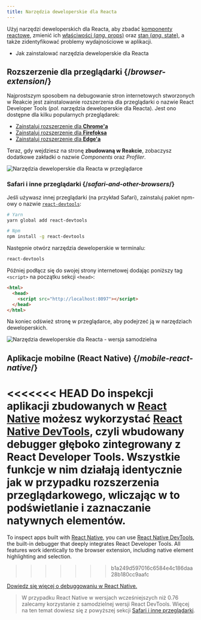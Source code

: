```yaml
---
title: Narzędzia deweloperskie dla Reacta
---
```


<Intro>

Użyj narzędzi deweloperskich dla Reacta, aby zbadać [komponenty reactowe](/learn/your-first-component), zmienić ich [właściwości (_ang._ props)](/learn/passing-props-to-a-component) oraz [stan (_ang._ state)](/learn/state-a-components-memory), a także zidentyfikować problemy wydajnościowe w aplikacji.

</Intro>

<YouWillLearn>

* Jak zainstalować narzędzia deweloperskie dla Reacta

</YouWillLearn>

## Rozszerzenie dla przeglądarki {/*browser-extension*/}

Najprostszym sposobem na debugowanie stron internetowych stworzonych w Reakcie jest zainstalowanie rozszerzenia dla przeglądarki o nazwie React Developer Tools (_pol._ narzędzia deweloperskie dla Reacta). Jest ono dostępne dla kilku popularnych przeglądarek:

- [Zainstaluj rozszerzenie dla **Chrome'a**](https://chrome.google.com/webstore/detail/react-developer-tools/fmkadmapgofadopljbjfkapdkoienihi?hl=en)
- [Zainstaluj rozszerzenie dla **Firefoksa**](https://addons.mozilla.org/en-US/firefox/addon/react-devtools/)
- [Zainstaluj rozszerzenie dla **Edge'a**](https://microsoftedge.microsoft.com/addons/detail/react-developer-tools/gpphkfbcpidddadnkolkpfckpihlkkil)

Teraz, gdy wejdziesz na stronę **zbudowaną w Reakcie**, zobaczysz dodatkowe zakładki o nazwie _Components_ oraz _Profiler_.

![Narzędzia deweloperskie dla Reacta w przeglądarce](/images/docs/react-devtools-extension.png)

### Safari i inne przeglądarki {/*safari-and-other-browsers*/}

Jeśli używasz innej przeglądarki (na przykład Safari), zainstaluj pakiet npm-owy o nazwie [`react-devtools`](https://www.npmjs.com/package/react-devtools):

```bash
# Yarn
yarn global add react-devtools

# Npm
npm install -g react-devtools
```

Następnie otwórz narzędzia deweloperskie w terminalu:

```bash
react-devtools
```

Później podłącz się do swojej strony internetowej dodając poniższy tag `<script>` na początku sekcji `<head>`:

```html {3}
<html>
  <head>
    <script src="http://localhost:8097"></script>
  </head>
</html>
```

Na koniec odśwież stronę w przeglądarce, aby podejrzeć ją w narzędziach deweloperskich.

![Narzędzia deweloperskie dla Reacta - wersja samodzielna](/images/docs/react-devtools-standalone.png)

## Aplikacje mobilne (React Native) {/*mobile-react-native*/}

<<<<<<< HEAD
Do inspekcji aplikacji zbudowanych w [React Native](https://reactnative.dev/) możesz wykorzystać [React Native DevTools](https://reactnative.dev/docs/debugging/react-native-devtools), czyli wbudowany debugger głęboko zintegrowany z React Developer Tools. Wszystkie funkcje w nim działają identycznie jak w przypadku rozszerzenia przeglądarkowego, wliczając w to podświetlanie i zaznaczanie natywnych elementów.
=======
To inspect apps built with [React Native](https://reactnative.dev/), you can use [React Native DevTools](https://reactnative.dev/docs/react-native-devtools), the built-in debugger that deeply integrates React Developer Tools. All features work identically to the browser extension, including native element highlighting and selection.
>>>>>>> b1a249d597016c6584e4c186daa28b180cc9aafc

[Dowiedz się więcej o debuggowaniu w React Native.](https://reactnative.dev/docs/debugging)

> W przypadku React Native w wersjach wcześniejszych niż 0.76 zalecamy korzystanie z samodzielnej wersji React DevTools. Więcej na ten temat dowiesz się z powyższej sekcji [Safari i inne przeglądarki](#safari-and-other-browsers).
